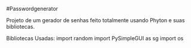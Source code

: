 #Passwordgenerator

Projeto de um gerador de senhas feito totalmente usando Phyton e suas bibliotecas.

Bibliotecas Usadas:
import random
import PySimpleGUI as sg 
import os

